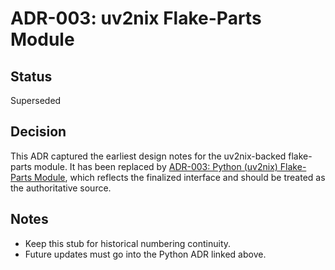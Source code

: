 # ADR-003: uv2nix Flake-Parts Module

## Status

Superseded

## Decision

This ADR captured the earliest design notes for the uv2nix-backed flake-parts module. It has been replaced by [ADR-003: Python (uv2nix) Flake-Parts Module](./003-python-flake-parts-module.md), which reflects the finalized interface and should be treated as the authoritative source.

## Notes

- Keep this stub for historical numbering continuity.
- Future updates must go into the Python ADR linked above.
